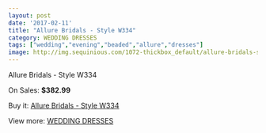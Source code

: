 ```yaml
---
layout: post
date: '2017-02-11'
title: "Allure Bridals - Style W334"
category: WEDDING DRESSES
tags: ["wedding","evening","beaded","allure","dresses"]
image: http://img.sequinious.com/1072-thickbox_default/allure-bridals-style-w334.jpg
---
```

Allure Bridals - Style W334

On Sales: **$382.99**
<a href="https://www.sequinious.com/wedding-dresses/420-allure-bridals-style-w334.html"><amp-img layout="responsive" width="600" height="600" src="//img.sequinious.com/1072-thickbox_default/allure-bridals-style-w334.jpg" alt="Allure Bridals - Style W334 0" /></a>
<a href="https://www.sequinious.com/wedding-dresses/420-allure-bridals-style-w334.html"><amp-img layout="responsive" width="600" height="600" src="//img.sequinious.com/1073-thickbox_default/allure-bridals-style-w334.jpg" alt="Allure Bridals - Style W334 1" /></a>

Buy it: [Allure Bridals - Style W334](https://www.sequinious.com/wedding-dresses/420-allure-bridals-style-w334.html "Allure Bridals - Style W334")

View more: [WEDDING DRESSES](https://www.sequinious.com/2-wedding-dresses "WEDDING DRESSES")